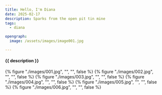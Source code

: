 ```yaml
---
title: Hello, I'm Diana
date: 2025-02-17
description: Sparks from the open pit tin mine
tags:
  - diana

opengraph:
  image: /assets/images/image001.jpg

---
```


<h4>{{ description }}</h4>

{% figure "./images/001.jpg", "", "", false %}
{% figure "./images/002.jpg", "", "", false %}
{% figure "./images/003.jpg", "", "", false %}
{% figure "./images/004.jpg", "", "", false %}
{% figure "./images/005.jpg", "", "", false %}
{% figure "./images/006.jpg", "", "", false %}

